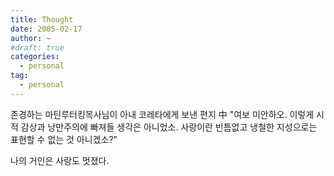 ```yaml
---
title: Thought
date: 2005-02-17
author: ~
#draft: true
categories:
  - personal
tag:
  - personal
---
```




존경하는 마틴루터킹목사님이 아내 코레타에게 보낸 편지 中
"여보 미안하오. 이렇게 시적 감상과 낭만주의에 빠져들 생각은 아니었소.
사랑이란 빈틈없고 냉철한 지성으로는 표현할 수 없는 것 아니겠소?"

나의 거인은 사랑도 멋졌다.


 







